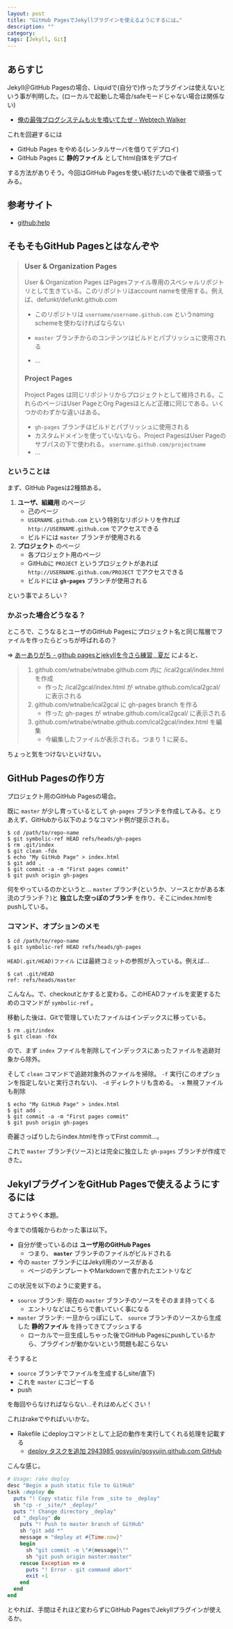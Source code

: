 ```yaml
---
layout: post
title: "GitHub PagesでJekyllプラグインを使えるようにするには…"
description: ""
category: 
tags: [Jekyll, Git]
---
```


## あらすじ

Jekyll＠GitHub Pagesの場合、Liquidで(自分で)作ったプラグインは使えないという事が判明した。(ローカルで起動した場合/safeモードじゃない場合は関係ない)

- [俺の最強ブログシステムも火を噴いてたぜ - Webtech Walker](http://webtech-walker.com/archive/2012/09/fired-myblog.html)

これを回避するには

- GitHub Pages をやめる(レンタルサーバを借りてデプロイ)
- GitHub Pages に **静的ファイル** としてhtml自体をデプロイ

する方法がありそう。今回はGitHub Pagesを使い続けたいので後者で頑張ってみる。

## 参考サイト

- [github:help](https://help.github.com/categories/20/articles)

## そもそもGitHub Pagesとはなんぞや

> ### User & Organization Pages
> 
> User & Organization Pages はPagesファイル専用のスペシャルリポジトリとして生きている。このリポジトリはaccount nameを使用する。例えば、defunkt/defunkt.github.com
> 
> - このリポジトリは `username/username.github.com` というnaming schemeを使わなければならない
> - `master` ブランチからのコンテンツはビルドとパブリッシュに使用される
>
> - ...
> 
> ### Project Pages
> 
> Project Pages は同じリポジトリからプロジェクトとして維持される。これらのページはUser PageとOrg Pagesほとんど正確に同じである。いくつかのわずかな違いはある。
> 
> - `gh-pages` ブランチはビルドとパブリッシュに使用される
> - カスタムドメインを使っていないなら、Project PagesはUser Pageのサブパスの下で使われる。 `username.github.com/projectname`
> - ...

### ということは

まず、GitHub Pagesは2種類ある。

1. **ユーザ、組織用** のページ
   - 己のページ
   - `USERNAME.github.com` という特別なリポジトリを作れば `http://USERNAME.github.com` でアクセスできる
   - ビルドには `master` ブランチが使用される
1. **プロジェクト** のページ
   - 各プロジェクト用のページ
   - GitHubに `PROJECT` というプロジェクトがあれば `http://USERNAME.github.com/PROJECT` でアクセスできる
   - ビルドには **`gh-pages`** ブランチが使用される

という事でよろしい？

### かぶった場合どうなる？

ところで、こうなるとユーザのGitHub Pagesにプロジェクト名と同じ階層でファイルを作ったらどっちが呼ばれるの？

=> [あーありがち - github pagesとjekyllを今さら練習 , 夏だ](http://aligach.net/diary/20120716.html) によると、

> 1. github.com/wtnabe/wtnabe.github.com 内に /ical2gcal/index.html を作成
>    - 作った /ical2gcal/index.html が wtnabe.github.com/ical2gcal/ に表示される
> 1. github.com/wtnabe/ical2gcal に gh-pages branch を作る
>    - 作った gh-pages が wtnabe.github.com/ical2gcal/ に表示される
> 1. github.com/wtnabe/wtnabe.github.com/ical2gcal/index.html を編集
>    - 今編集したファイルが表示される。つまり 1 に戻る。

ちょっと気をつけないといけない。

## GitHub Pagesの作り方

プロジェクト用のGitHub Pagesの場合。

既に `master` が少し育っているとして `gh-pages` ブランチを作成してみる。とりあえず、GitHubから以下のようなコマンド例が提示される。

```console
$ cd /path/to/repo-name
$ git symbolic-ref HEAD refs/heads/gh-pages
$ rm .git/index
$ git clean -fdx
$ echo "My GitHub Page" > index.html
$ git add .
$ git commit -a -m "First pages commit"
$ git push origin gh-pages
```

何をやっているのかというと… `master` ブランチ(というか、ソースとかがある本流のブランチ？)と **独立した空っぽのブランチ** を作り、そこにindex.htmlをpushしている。

### コマンド、オプションのメモ

```console
$ cd /path/to/repo-name
$ git symbolic-ref HEAD refs/heads/gh-pages
```

`HEAD(.git/HEAD)ファイル` には最終コミットの参照が入っている。例えば…

```console
$ cat .git/HEAD
ref: refs/heads/master
```

こんなん。で、checkoutとかすると変わる。このHEADファイルを変更するためのコマンドが `symbolic-ref` 。

移動した後は、Gitで管理していたファイルはインデックスに移っている。

```console
$ rm .git/index
$ git clean -fdx
```

ので、まず `index` ファイルを削除してインデックスにあったファイルを追跡対象から除外。

そして `clean` コマンドで追跡対象外のファイルを掃除。 `-f` 実行(このオプションを指定しないと実行されない)、 `-d` ディレクトリも含める。 `-x` 無視ファイルも削除

```console
$ echo "My GitHub Page" > index.html
$ git add .
$ git commit -a -m "First pages commit"
$ git push origin gh-pages
```

奇麗さっぱりしたらindex.htmlを作ってFirst commit...。

これで `master` ブランチ(ソース)とは完全に独立した `gh-pages` ブランチが作成できた。

## JekylプラグインをGitHub Pagesで使えるようにするには

さてようやく本題。

今までの情報からわかった事は以下。

- 自分が使っているのは **ユーザ用のGitHub Pages**
  - つまり、 **`master`** ブランチのファイルがビルドされる
- 今の `master` ブランチにはJekyll用のソースがある
  - ページのテンプレートやMarkdownで書かれたエントリなど

この状況を以下のように変更する。

- `source` ブランチ: 現在の `master` ブランチのソースをそのまま持ってくる
  - エントリなどはこちらで書いていく事になる
- `master` ブランチ: 一旦からっぽにして、 `source` ブランチのソースから生成した **静的ファイル** を持ってきてプッシュする
  - ローカルで一旦生成しちゃった後でGitHub Pagesにpushしているから、プラグインが動かないという問題も起こらない

そうすると

- `source` ブランチでファイルを生成する(_site/直下)
- これを `master` にコピーする
- push

を毎回やらなければならない…それはめんどくさい！

これはrakeでやればいいかな。

- Rakefile にdeployコマンドとして上記の動作を実行してくれる処理を記載する
  - [deploy タスクを追加 2943985 gosyujin/gosyujin.github.com GitHub](https://github.com/gosyujin/gosyujin.github.com/commit/2943985064ced913767157eb0fdae431b68ac491)

こんな感じ。

```ruby
# Usage: rake deploy
desc "Begin a push static file to GitHub"
task :deploy do
  puts "! Copy static file from _site to _deploy"
  sh "cp -r _site/* _deploy/"
  puts "! Change directory _deplay"
  cd "_deploy" do
    puts "! Push to master branch of GitHub"
    sh "git add *"
    message = "deploy at #{Time.now}"
    begin
      sh "git commit -m \"#{message}\""
      sh "git push origin master:master"
    rescue Exception => e
      puts "! Error - git command abort"
      exit -1
    end
  end
end
```

とやれば、手間はそれほど変わらずにGitHub PagesでJekyllプラグインが使えるか。
